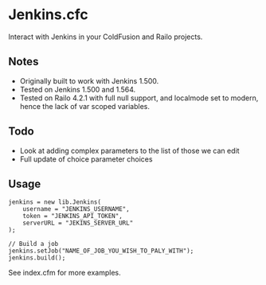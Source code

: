 Jenkins.cfc
=======

Interact with Jenkins in your ColdFusion and Railo projects.

Notes
-----

- Originally built to work with Jenkins 1.500.
- Tested on Jenkins 1.500 and 1.564.
- Tested on Railo 4.2.1 with full null support, and localmode set to modern, hence the lack of var scoped variables.

Todo
----

- Look at adding complex parameters to the list of those we can edit
- Full update of choice parameter choices

Usage
-----

	jenkins = new lib.Jenkins(
		username = "JENKINS_USERNAME",
		token = "JENKINS_API_TOKEN",
		serverURL = "JEKINS_SERVER_URL"
	);

	// Build a job
	jenkins.setJob("NAME_OF_JOB_YOU_WISH_TO_PALY_WITH");
	jenkins.build();

See index.cfm for more examples.